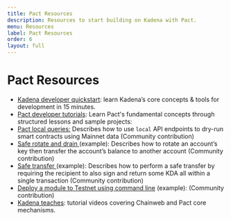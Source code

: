 ```yaml
---
title: Pact Resources
description: Resources to start building on Kadena with Pact.
menu: Resources
label: Pact Resources
order: 6
layout: full
---
```


# Pact Resources

- [Kadena developer quickstart](/docs/build/quickstart): learn Kadena’s core
  concepts & tools for development in 15 minutes.&#x20;
- [Pact developer tutorials](/docs/pact): Learn Pact's fundamental concepts
  through structured lessons and sample projects:
- [Pact local queries:](/docs/build/guides/pact-local-api-queries) Describes how
  to use `local` API endpoints to dry-run smart contracts using Mainnet data
  (Community contribution)
- [Safe rotate and drain ](/docs/build/guides/safe-rotate-and-drain)(example):
  Describes how to rotate an account’s key then transfer the account’s balance
  to another account (Community contribution)
- [Safe transfer ](/docs/build/guides/safe-transfer)(example): Describes how to
  perform a safe transfer by requiring the recipient to also sign and return
  some KDA all within a single transaction (Community contribution)
- [Deploy a module to Testnet using command line](https://gist.github.com/LindaOrtega/1c219f887d9782c6745dbd827bdbfb4d)
  (example): (Community contribution)
- [Kadena teaches](https://www.youtube.com/playlist?list=PL4G3uLl2K-dm18c1QGo7T6NXJh2CSzXVf):
  tutorial videos covering Chainweb and Pact core mechanisms.&#x20;
